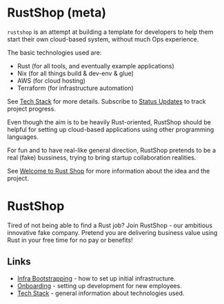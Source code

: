 # RustShop (meta)

`rustshop` is an attempt at building a template for developers
to help them start their own cloud-based system, without much Ops experience.

The basic technologies used are:

* Rust (for all tools, and eventually example applications)
* Nix (for all things build & dev-env & glue)
* AWS (for cloud hosting)
* Terraform (for infrastructure automation)

See [Tech Stack](./README.techstack.md) for more details.
Subscribe to [Status Updates](https://github.com/rustshop/rustshop/discussions/6)
to track project progress.

Even though the aim is to be heavily Rust-oriented, RustShop should be
helpful for setting up cloud-based applications using other programming
languages.

For fun and to have real-like general direction, RustShop pretends to be a real (fake)
bussiness, trying to bring startup collaboration realities.

See [Welcome to Rust Shop](https://github.com/rustshop/rustshop/discussions/1)
for more information about the idea and the project.

# RustShop

Tired of not being able to find a Rust job? Join RustShop -
our ambitious innovative fake company. Pretend you are delivering
business value using Rust in your free time for no pay or benefits!

## Links

* [Infra Bootstrapping](README.bootstrapping.md) - how to set up
  initial infrastructure.
* [Onboarding](./README.onboarding.md) - setting up development for new employees.
* [Tech Stack](./README.techstack.md) - general information about technologies used.
